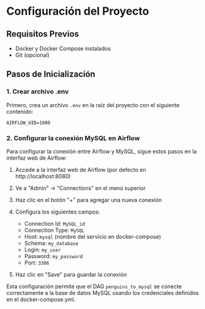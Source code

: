 # Configuración del Proyecto

## Requisitos Previos
- Docker y Docker Compose instalados
- Git (opcional)

## Pasos de Inicialización

### 1. Crear archivo .env
Primero, crea un archivo `.env` en la raíz del proyecto con el siguiente contenido:

`AIRFLOW_UID=1000`

### 2. Configurar la conexión MySQL en Airflow

Para configurar la conexión entre Airflow y MySQL, sigue estos pasos en la interfaz web de Airflow:

1. Accede a la interfaz web de Airflow (por defecto en http://localhost:8080)
2. Ve a "Admin" -> "Connections" en el menú superior
3. Haz clic en el botón "+" para agregar una nueva conexión
4. Configura los siguientes campos:
   - Connection Id: `MySQL_id`
   - Connection Type: `MySQL`
   - Host: `mysql` (nombre del servicio en docker-compose)
   - Schema: `my_database`
   - Login: `my_user`
   - Password: `my_password`
   - Port: `3306`

5. Haz clic en "Save" para guardar la conexión

Esta configuración permite que el DAG `penguins_to_mysql` se conecte correctamente a la base de datos MySQL usando los credenciales definidos en el docker-compose.yml.

